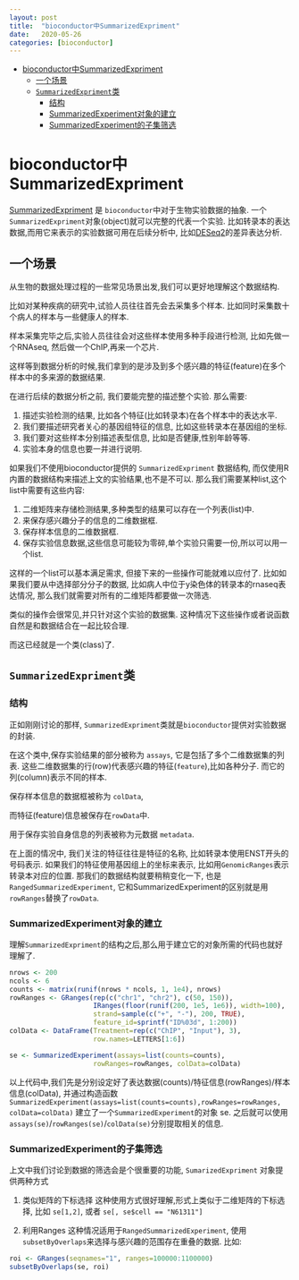 ```yaml
---
layout: post
title:  "bioconductor中SummarizedExpriment"
date:   2020-05-26
categories: [bioconductor]
---
```

- [bioconductor中SummarizedExpriment](#bioconductor中summarizedexpriment)
  - [一个场景](#一个场景)
  - [`SummarizedExpriment`类](#summarizedexpriment类)
    - [结构](#结构)
    - [SummarizedExperiment对象的建立](#summarizedexperiment对象的建立)
    - [SummarizedExperiment的子集筛选](#summarizedexperiment的子集筛选)


# bioconductor中SummarizedExpriment

[SummarizedExpriment](https://www.bioconductor.org/packages/release/bioc/html/SummarizedExperiment.html) 是 `bioconductor`中对于生物实验数据的抽象.
一个`SummarizedExpriment`对象(object)就可以完整的代表一个实验.
比如转录本的表达数据,而用它来表示的实验数据可用在后续分析中, 比如[DESeq2](https://www.bioconductor.org/packages/release/bioc/html/DESeq2.html)的差异表达分析.  

## 一个场景

从生物的数据处理过程的一些常见场景出发,我们可以更好地理解这个数据结构.

比如对某种疾病的研究中,试验人员往往首先会去采集多个样本.
比如同时采集数十个病人的样本与一些健康人的样本.

样本采集完毕之后,实验人员往往会对这些样本使用多种手段进行检测,
比如先做一个RNAseq, 然后做一个ChIP,再来一个芯片.

这样等到数据分析的时候,我们拿到的是涉及到多个感兴趣的特征(feature)在多个样本中的多来源的数据结果.

在进行后续的数据分析之前, 我们要能完整的描述整个实验. 那么需要:

1. 描述实验检测的结果, 比如各个特征(比如转录本)在各个样本中的表达水平.
2. 我们要描述研究者关心的基因组特征的信息, 比如这些转录本在基因组的坐标.
3. 我们要对这些样本分别描述表型信息, 比如是否健康,性别年龄等等.
4. 实验本身的信息也要一并进行说明.

如果我们不使用bioconductor提供的 `SummarizedExpriment` 数据结构,
而仅使用R内置的数据结构来描述上文的实验结果,也不是不可以.
那么我们需要某种list,这个list中需要有这些内容:

1. 二维矩阵来存储检测结果,多种类型的结果可以存在一个列表(list)中.
2. 来保存感兴趣分子的信息的二维数据框.
3. 保存样本信息的二维数据框.
4. 保存实验信息数据,这些信息可能较为零碎,单个实验只需要一份,所以可以用一个list.

这样的一个list可以基本满足需求, 但接下来的一些操作可能就难以应付了.
比如如果我们要从中选择部分分子的数据, 比如病人中位于y染色体的转录本的rnaseq表达情况,
那么我们就需要对所有的二维矩阵都要做一次筛选.

类似的操作会很常见,并只针对这个实验的数据集.
这种情况下这些操作或者说函数自然是和数据结合在一起比较合理.

而这已经就是一个类(class)了.

## `SummarizedExpriment`类

### 结构

正如刚刚讨论的那样, `SummarizedExpriment`类就是`bioconductor`提供对实验数据的封装.

在这个类中,保存实验结果的部分被称为 `assays`, 它是包括了多个二维数据集的列表.
这些二维数据集的行(row)代表感兴趣的特征(`feature`),比如各种分子. 而它的列(column)表示不同的样本.

保存样本信息的数据框被称为 `colData`,

而特征(feature)信息被保存在`rowData`中.

用于保存实验自身信息的列表被称为元数据 `metadata`.

在上面的情况中, 我们关注的特征往往是特征的名称, 比如转录本使用ENST开头的号码表示.
如果我们的特征使用基因组上的坐标来表示, 比如用`GenomicRanges`表示转录本对应的位置.
那我们的数据结构就要稍稍变化一下, 也是 `RangedSummarizedExperiment`,
它和SummarizedExperiment的区别就是用`rowRanges`替换了`rowData`.

### SummarizedExperiment对象的建立

理解``SummarizedExpriment``的结构之后,那么用于建立它的对象所需的代码也就好理解了.

``` R
nrows <- 200
ncols <- 6
counts <- matrix(runif(nrows * ncols, 1, 1e4), nrows)
rowRanges <- GRanges(rep(c("chr1", "chr2"), c(50, 150)),
                     IRanges(floor(runif(200, 1e5, 1e6)), width=100),
                     strand=sample(c("+", "-"), 200, TRUE),
                     feature_id=sprintf("ID%03d", 1:200))
colData <- DataFrame(Treatment=rep(c("ChIP", "Input"), 3),
                     row.names=LETTERS[1:6])

se <- SummarizedExperiment(assays=list(counts=counts),
                     rowRanges=rowRanges, colData=colData)
```

以上代码中,我们先是分别设定好了表达数据(counts)/特征信息(rowRanges)/样本信息(colData),
并通过构造函数 `SummarizedExperiment(assays=list(counts=counts),rowRanges=rowRanges, colData=colData)` 建立了一个`SummarizedExperiment`的对象 se.
之后就可以使用 `assays(se)`/`rowRanges(se)`/`colData(se)`分别提取相关的信息.

### SummarizedExperiment的子集筛选

上文中我们讨论到数据的筛选会是个很重要的功能, `SumarizedExpriment` 对象提供两种方式

1. 类似矩阵的下标选择
这种使用方式很好理解,形式上类似于二维矩阵的下标选择, 比如 `se[1,2]`, 或者 `se[, se$cell == "N61311"]`

2. 利用Ranges
这种情况适用于`RangedSummarizedExperiment`,
使用 `subsetByOverlaps`来选择与感兴趣的范围存在重叠的数据. 比如:

``` R
roi <- GRanges(seqnames="1", ranges=100000:1100000)
subsetByOverlaps(se, roi)
```

